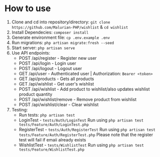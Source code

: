
# How to use
1. Clone and cd into repository/directory: `git clone https://github.com/Malurian-PHP/wishlist` & `cd wishlist`
2. Install Dependecies: `composer install`
3. Generate environment file: `cp .env.example .env`
4. Run migrations: `php artisan migrate:fresh --seed`
5. Start server: `php artisan serve`
6. Use API endpoints:
   - POST /api/register - Register new user
   - POST /api/login - Login user
   - POST /api/logout - Logout user
   - GET /api/user - Authenticated user | Authorization: `Bearer <token>`
   - GET /api/products - Gets all products
   - GET /api/wishlist - Get user's wishlist
   - POST /api/wishlist - Add product to wishlist/also updates wishlist product quantity
   - POST /api/wishlist/remove - Remove product from wishlist
   - POST /api/wishlist/clear - Clear wishlist
7. Testing:
    - Run tests: `php artisan test`
    - LoginTest - `tests/Auth/LoginTest` Run using `php artisan test tests/Feature/Auth/LoginTest.php`
    - RegisterTest - `tests/Auth/RegisterTest` Run using `php artisan test tests/Feature/Auth/RegisterTest.php`
        Please note that the register test will fail if emaii already exists
    - WishlistTest - `tests/WishlistTest` Run using `php artisan test tests/Feature/WishlistTest.php`
